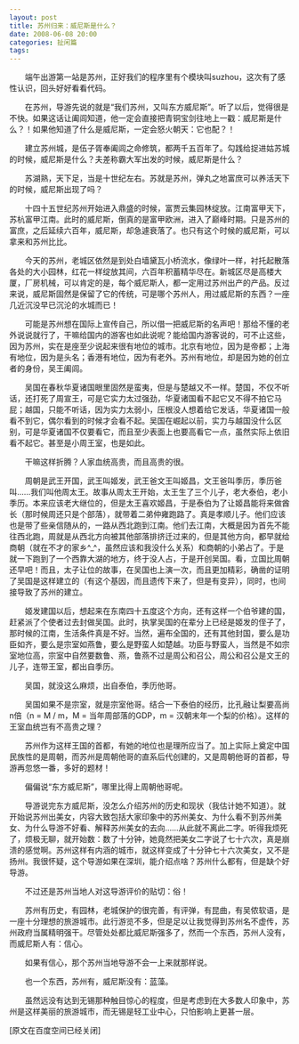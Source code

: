 ```yaml
---
layout: post
title: 苏州归来：威尼斯是什么？
date: 2008-06-08 20:00
categories: 扯闲篇
tags: 
---
```


　　端午出游第一站是苏州，正好我们的程序里有个模块叫suzhou，这次有了感性认识，回头好好看看代码。

　　在苏州，导游先说的就是“我们苏州，又叫东方威尼斯”。听了以后，觉得很是不快。如果这话让阖闾知道，他一定会直接把青铜宝剑往地上一戳：威尼斯是什么？！如果他知道了什么是威尼斯，一定会怒火朝天：它也配？！

<!-- more -->



　　建立苏州城，是伍子胥奉阖闾之命修筑，都两千五百年了。勾践给捉进姑苏城的时候，威尼斯是什么？夫差称霸大军出发的时候，威尼斯是什么？

　　苏湖熟，天下足，当是十世纪左右。苏就是苏州，弹丸之地富庶可以养活天下的时候，威尼斯出现了吗？

　　十四十五世纪苏州开始进入鼎盛的时候，富贾云集园林绽放。江南富甲天下，苏杭富甲江南。此时的威尼斯，倒真的是富甲欧洲，进入了巅峰时期。只是苏州的富庶，之后延续六百年，威尼斯，却急遽衰落了。也只有这个时候的威尼斯，可以拿来和苏州比比。

　　今天的苏州，老城区依然是到处白墙黛瓦小桥流水，像绿叶一样，衬托起散落各处的大小园林，红花一样绽放其间，六百年积蓄精华尽在。新城区尽是高楼大厦，厂房机械，可以肯定的是，每个威尼斯人，都一定用过苏州出产的产品。反过来说，威尼斯固然是保留了它的传统，可是哪个苏州人，用过威尼斯的东西？一座几近沉没早已沉沦的水城而已！

　　可能是苏州想在国际上宣传自己，所以借一把威尼斯的名声吧！那给不懂的老外说说就行了，干嘛给国内的游客也如此说呢？能给国内游客说的，可不止这些，因为苏州，实在是座至少说起来很有地位的城市。北京有地位，因为是帝都；上海有地位，因为是头名；香港有地位，因为有老外。苏州有地位，却是因为她的创立者的身份，吴王阖闾。

　　吴国在春秋华夏诸国眼里固然是蛮夷，但是与楚越又不一样。楚国，不仅不听话，还打死了周宣王，可是它实力太过强劲，华夏诸国看不起它又不得不拍它马屁；越国，只能不听话，因为实力太弱小，压根没人想着给它发话，华夏诸国一般看不到它，偶尔看到的时候才会看不起。吴国在崛起以前，实力与越国没什么区别，可是华夏诸国不仅要看它，而且至少表面上也要高看它一点，虽然实际上依旧看不起它。甚至是小周王室，也是如此。

　　干嘛这样折腾？人家血统高贵，而且高贵的很。

　　周朝是武王开国，武王叫姬发，武王爸文王叫姬昌，文王爸叫季历，季历爸叫……我们叫他周太王。故事从周太王开始，太王生了三个儿子，老大泰伯，老小季历。本来应该老大继位的，但是太王喜欢姬昌，于是泰伯为了让姬昌能将来做酋长（那时候周还只是个部落），就带着二弟仲雍跑路了。真是孝顺儿子。他们应该也是带了些亲信随从的，一路从西北跑到江南。他们去江南，大概是因为首先不能往西北跑，周就是从西北方向被其他部落排挤迁过来的，但是其他方向，都早就给商朝（就在不才的家乡^_^，虽然应该和我没什么关系）和商朝的小弟占了。于是就一下跑到了一个西靠大湖的地方，终于没人占，于是开创吴国。看，立国比周朝还早吧！而且，太子让位的故事，在吴国也上演一次，而且更加精彩，确凿的证明了吴国是这样建立的（有这个基因，而且遗传下来了，但是有变异），同时，也间接导致了苏州的建立。

　　姬发建国以后，想起来在东南四十五度这个方向，还有这样一个伯爷建的国，赶紧派了个使者过去封做吴国。此时，执掌吴国的在辈分上已经是姬发的侄子了，那时候的江南，生活条件真是不好。当然，遍布全国的，还有其他封国，要么是功臣如齐，要么是宗室如燕鲁，要么是野蛮人如楚越。功臣与野蛮人，当然是不如宗室地位高，宗室中自然要数鲁、燕，鲁燕不过是周公和召公，周公和召公是文王的儿子，连带王室，都出自季历。

　　吴国，就没这么麻烦，出自泰伯，季历他哥。

　　吴国如果不是宗室，就是宗室他哥。结合一下泰伯的经历，比孔融让梨要高尚n倍（n = M / m，M = 当年周部落的GDP，m = 汉朝末年一个梨的价格）。这样的王室血统岂有不高贵之理？

　　苏州作为这样王国的首都，有她的地位也是理所应当了。加上实际上奠定中国民族性的是周朝，而苏州是周朝他哥的直系后代创建的，又是周朝他哥的首都，导游再忽悠一番，多好的题材！

　　偏偏说“东方威尼斯”，哪里比得上周朝他哥呢。

　　导游说完东方威尼斯，没怎么介绍苏州的历史和现状（我估计她不知道）。就开始说苏州出美女，内容大致包括大家印象中的苏州美女、为什么看不到苏州美女、为什么导游不好看、解释苏州美女的去向……从此就不离此二字。听得我烦死了，烦极无聊，就开始数：数了十分钟，她竟然把美女二字说了七十六次，真是崩溃的感觉啊。苏州这样有内涵的城市，就这样变成了十分钟七十六次美女，又不是扬州。我很怀疑，这个导游如果在深圳，能介绍点啥？苏州什么都有，但是缺个好导游。

　　不过还是苏州当地人对这导游评价的贴切：俗！

　　苏州有历史，有园林，老城保护的很完善，有评弹，有昆曲，有吴侬软语，是一座十分理想的旅游城市。此行游览不多，但是足以让我觉得到苏州名不虚传，苏州政府当属精明强干。尽管处处都比威尼斯强多了，然而一个东西，苏州人没有，而威尼斯人有：信心。

　　如果有信心，那个苏州当地导游不会一上来就那样说。

　　也一个东西，苏州有，威尼斯没有：蓝藻。

　　虽然远没有达到无锡那种触目惊心的程度，但是考虑到在大多数人印象中，苏州是这样美丽的旅游城市，而无锡是轻工业中心，只怕影响上更甚一层。

[原文在百度空间已经关闭]

